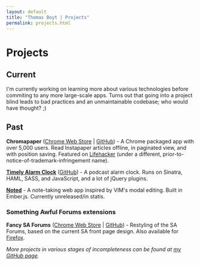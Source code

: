 ```yaml
---
layout: default
title: "Thomas Boyt | Projects"
permalink: projects.html
---
```


# Projects

## Current

I'm currently working on learning more about various technologies before commiting to any more large-scale apps. Turns out that going into a project blind leads to bad practices and an unmaintainable codebase; who would have thought? ;)

## Past

**Chromapaper** ([Chrome Web Store](https://chrome.google.com/webstore/detail/lpjpjcgbkjefppoahpegfajifjdmcblb) | [GitHub](https://github.com/thomasboyt/Chromapaper)) - A Chrome packaged app with over 5,000 users. Read Instapaper articles offline, in paginated view, and with position saving. Featured on [Lifehacker](http://lifehacker.com/#!5729430/instapaper-for-chrome-adds-offline-sync-to-your-long-articles) (under a different, prior-to-notice-of-trademark-infringement name).

**[Timely Alarm Clock](http://timely-alarm.heroku.com)** ([GitHub](https://github.com/thomasboyt/Timely)) - A podcast alarm clock. Runs on Sinatra, HAML, SASS, and JavaScript, and a lot of jQuery plugins.

**[Noted](https://github.com/thomasboyt/Noted)** - A note-taking web app inspired by VIM's modal editing. Built in Ember.js. Currently unreleased/in statis.

### Something Awful Forums extensions

**Fancy SA Forums** ([Chrome Web Store](https://chrome.google.com/webstore/detail/ohlohgldhcaajjhadleledokhlpgamjm) | [GitHub](https://github.com/thomasboyt/Fancy-SA-Forums)) - Restyling of the SA Forums, based on the current SA front page design. Also available for [Firefox](https://addons.mozilla.org/en-US/firefox/addon/fancy-sa-forums/).

*More projects in various stages of incompleteness can be found at [my GitHub page](http://github.com/thomasboyt).*
